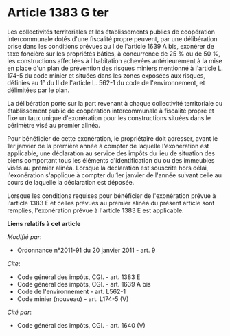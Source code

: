 # Article 1383 G ter

Les collectivités territoriales et les établissements publics de coopération intercommunale dotés d'une fiscalité propre
peuvent, par une délibération prise dans les conditions prévues au I de l'article 1639 A bis, exonérer de taxe foncière sur
les propriétés bâties, à concurrence de 25 % ou de 50 %, les constructions affectées à l'habitation achevées antérieurement à
la mise en place d'un plan de prévention des risques miniers mentionné à l'article L. 174-5 du code minier et situées dans
les zones exposées aux risques, définies au 1° du II de l'article L. 562-1 du code de l'environnement, et délimitées par le
plan. 

La délibération porte sur la part revenant à chaque collectivité territoriale ou établissement public de coopération
intercommunale à fiscalité propre et fixe un taux unique d'exonération pour les constructions situées dans le périmètre visé
au premier alinéa. 

Pour bénéficier de cette exonération, le propriétaire doit adresser, avant le 1er janvier de la première année à compter de
laquelle l'exonération est applicable, une déclaration au service des impôts du lieu de situation des biens comportant tous
les éléments d'identification du ou des immeubles visés au premier alinéa. Lorsque la déclaration est souscrite hors délai,
l'exonération s'applique à compter du 1er janvier de l'année suivant celle au cours de laquelle la déclaration est déposée. 

Lorsque les conditions requises pour bénéficier de l'exonération prévue à l'article 1383 E et celles prévues au premier
alinéa du présent article sont remplies, l'exonération prévue à l'article 1383 E est applicable.

**Liens relatifs à cet article**

_Modifié par_:

  - Ordonnance n°2011-91 du 20 janvier 2011 - art. 9

_Cite_:

  - Code général des impôts, CGI. - art. 1383 E
  - Code général des impôts, CGI. - art. 1639 A bis
  - Code de l'environnement - art. L562-1
  - Code minier (nouveau) - art. L174-5 (V)

_Cité par_:

  - Code général des impôts, CGI. - art. 1640 (V)
